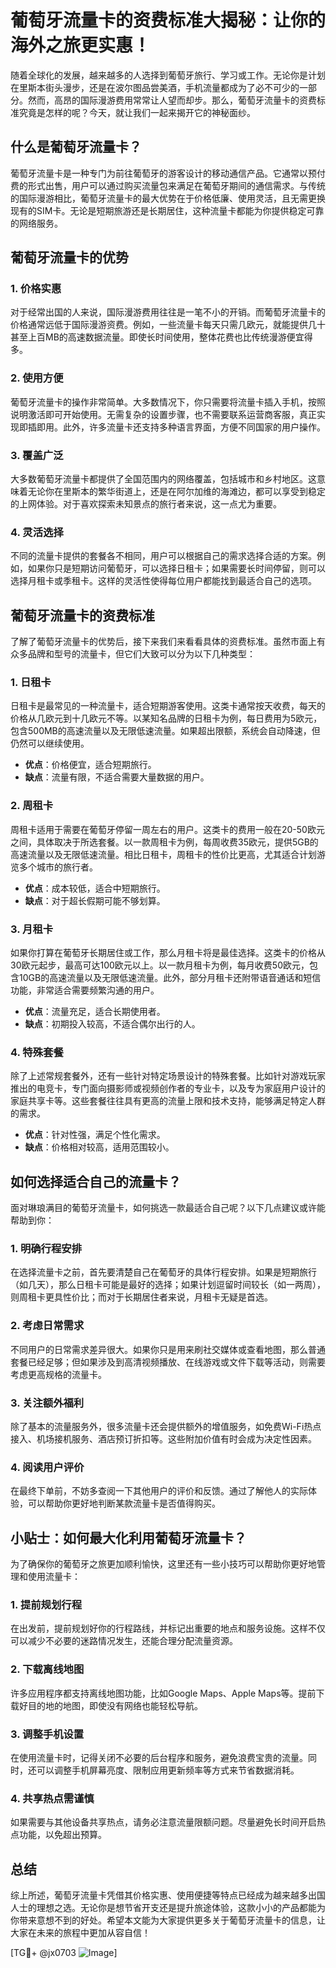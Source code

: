 # 葡萄牙流量卡的资费标准大揭秘：让你的海外之旅更实惠！

随着全球化的发展，越来越多的人选择到葡萄牙旅行、学习或工作。无论你是计划在里斯本街头漫步，还是在波尔图品尝美酒，手机流量都成为了必不可少的一部分。然而，高昂的国际漫游费用常常让人望而却步。那么，葡萄牙流量卡的资费标准究竟是怎样的呢？今天，就让我们一起来揭开它的神秘面纱。

## 什么是葡萄牙流量卡？

葡萄牙流量卡是一种专门为前往葡萄牙的游客设计的移动通信产品。它通常以预付费的形式出售，用户可以通过购买流量包来满足在葡萄牙期间的通信需求。与传统的国际漫游相比，葡萄牙流量卡的最大优势在于价格低廉、使用灵活，且无需更换现有的SIM卡。无论是短期旅游还是长期居住，这种流量卡都能为你提供稳定可靠的网络服务。

## 葡萄牙流量卡的优势

### 1. **价格实惠**
   对于经常出国的人来说，国际漫游费用往往是一笔不小的开销。而葡萄牙流量卡的价格通常远低于国际漫游资费。例如，一些流量卡每天只需几欧元，就能提供几十甚至上百MB的高速数据流量。即使长时间使用，整体花费也比传统漫游便宜得多。

### 2. **使用方便**
   葡萄牙流量卡的操作非常简单。大多数情况下，你只需要将流量卡插入手机，按照说明激活即可开始使用。无需复杂的设置步骤，也不需要联系运营商客服，真正实现即插即用。此外，许多流量卡还支持多种语言界面，方便不同国家的用户操作。

### 3. **覆盖广泛**
   大多数葡萄牙流量卡都提供了全国范围内的网络覆盖，包括城市和乡村地区。这意味着无论你在里斯本的繁华街道上，还是在阿尔加维的海滩边，都可以享受到稳定的上网体验。对于喜欢探索未知景点的旅行者来说，这一点尤为重要。

### 4. **灵活选择**
   不同的流量卡提供的套餐各不相同，用户可以根据自己的需求选择合适的方案。例如，如果你只是短期访问葡萄牙，可以选择日租卡；如果需要长时间停留，则可以选择月租卡或季租卡。这样的灵活性使得每位用户都能找到最适合自己的选项。

## 葡萄牙流量卡的资费标准

了解了葡萄牙流量卡的优势后，接下来我们来看看具体的资费标准。虽然市面上有众多品牌和型号的流量卡，但它们大致可以分为以下几种类型：

### 1. **日租卡**
   日租卡是最常见的一种流量卡，适合短期游客使用。这类卡通常按天收费，每天的价格从几欧元到十几欧元不等。以某知名品牌的日租卡为例，每日费用为5欧元，包含500MB的高速流量以及无限低速流量。如果超出限额，系统会自动降速，但仍然可以继续使用。

   - **优点**：价格便宜，适合短期旅行。
   - **缺点**：流量有限，不适合需要大量数据的用户。

### 2. **周租卡**
   周租卡适用于需要在葡萄牙停留一周左右的用户。这类卡的费用一般在20-50欧元之间，具体取决于所选套餐。以一款周租卡为例，每周收费35欧元，提供5GB的高速流量以及无限低速流量。相比日租卡，周租卡的性价比更高，尤其适合计划游览多个城市的旅行者。

   - **优点**：成本较低，适合中短期旅行。
   - **缺点**：对于超长假期可能不够划算。

### 3. **月租卡**
   如果你打算在葡萄牙长期居住或工作，那么月租卡将是最佳选择。这类卡的价格从30欧元起步，最高可达100欧元以上。以一款月租卡为例，每月收费50欧元，包含10GB的高速流量以及无限低速流量。此外，部分月租卡还附带语音通话和短信功能，非常适合需要频繁沟通的用户。

   - **优点**：流量充足，适合长期使用者。
   - **缺点**：初期投入较高，不适合偶尔出行的人。

### 4. **特殊套餐**
   除了上述常规套餐外，还有一些针对特定场景设计的特殊套餐。比如针对游戏玩家推出的电竞卡，专门面向摄影师或视频创作者的专业卡，以及专为家庭用户设计的家庭共享卡等。这些套餐往往具有更高的流量上限和技术支持，能够满足特定人群的需求。

   - **优点**：针对性强，满足个性化需求。
   - **缺点**：价格相对较高，适用范围较小。

## 如何选择适合自己的流量卡？

面对琳琅满目的葡萄牙流量卡，如何挑选一款最适合自己呢？以下几点建议或许能帮助到你：

### 1. 明确行程安排
   在选择流量卡之前，首先要清楚自己在葡萄牙的具体行程安排。如果是短期旅行（如几天），那么日租卡可能是最好的选择；如果计划逗留时间较长（如一两周），则周租卡更具性价比；而对于长期居住者来说，月租卡无疑是首选。

### 2. 考虑日常需求
   不同用户的日常需求差异很大。如果你只是用来刷社交媒体或查看地图，那么普通套餐已经足够；但如果涉及到高清视频播放、在线游戏或文件下载等活动，则需要考虑更高规格的流量卡。

### 3. 关注额外福利
   除了基本的流量服务外，很多流量卡还会提供额外的增值服务，如免费Wi-Fi热点接入、机场接机服务、酒店预订折扣等。这些附加价值有时会成为决定性因素。

### 4. 阅读用户评价
   在最终下单前，不妨多查阅一下其他用户的评价和反馈。通过了解他人的实际体验，可以帮助你更好地判断某款流量卡是否值得购买。

## 小贴士：如何最大化利用葡萄牙流量卡？

为了确保你的葡萄牙之旅更加顺利愉快，这里还有一些小技巧可以帮助你更好地管理和使用流量卡：

### 1. 提前规划行程
   在出发前，提前规划好你的行程路线，并标记出重要的地点和服务设施。这样不仅可以减少不必要的迷路情况发生，还能合理分配流量资源。

### 2. 下载离线地图
   许多应用程序都支持离线地图功能，比如Google Maps、Apple Maps等。提前下载好目的地的地图，即使没有网络也能轻松导航。

### 3. 调整手机设置
   在使用流量卡时，记得关闭不必要的后台程序和服务，避免浪费宝贵的流量。同时，还可以调整手机屏幕亮度、限制应用更新频率等方式来节省数据消耗。

### 4. 共享热点需谨慎
   如果需要与其他设备共享热点，请务必注意流量限额问题。尽量避免长时间开启热点功能，以免超出预算。

## 总结

综上所述，葡萄牙流量卡凭借其价格实惠、使用便捷等特点已经成为越来越多出国人士的理想之选。无论你是想节省开支还是提升旅途体验，这款小小的产品都能为你带来意想不到的好处。希望本文能为大家提供更多关于葡萄牙流量卡的信息，让大家在未来的旅程中更加从容自信！

[TG💪+ @jx0703 ![Image](https://github.com/user-attachments/assets/dbca1d08-cadb-493c-b0ec-ad6f7a83f270)]